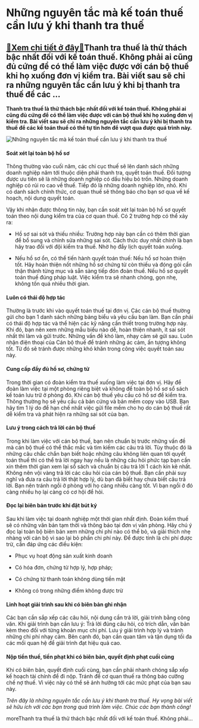 Những nguyên tắc mà kế toán thuế cần lưu ý khi thanh tra thuế
=============================================================

[:gift:Xem chi tiết ở đây:gift:](https://hddtvn.com/nhung-nguyen-tac-ma-ke-toan-thue-can-luu-y-khi-thanh-tra-thue/)Thanh tra thuế là thử thách bậc nhất đối với kế toán thuế. Không phải ai cũng đủ cứng để có thể làm việc được với cán bộ thuế khi họ xuống đơn vị kiểm tra. Bài viết sau sẽ chỉ ra những nguyên tắc cần lưu ý khi bị thanh tra thuế để các …
--------------------------------------------------------------------------------------------------------------------------------------------------------------------------------------------------------------------------------------------

**Thanh tra thuế là thử thách bậc nhất đối với kế toán thuế. Không phải ai cũng đủ cứng để có thể làm việc được với cán bộ thuế khi họ xuống đơn vị kiểm tra. Bài viết sau sẽ chỉ ra những nguyên tắc cần lưu ý khi bị thanh tra thuế để các kế toán thuế có thể tự tin hơn để vượt qua được quá trình này.**


![Những nguyên tắc mà kế toán thuế cần lưu ý khi thanh tra thuế](https://hddtvn.com/wp-content/uploads/2021/01/Tax1-1.jpg)


#### Soát xét lại toàn bộ hồ sơ


Thông thường vào cuối năm, các chi cục thuế sẽ lên danh sách những doanh nghiệp năm tới thuộc diện phải thanh tra, quyết toán thuế. Đối tượng được ưu tiên sẽ là những doanh nghiệp có dấu hiệu bỏ trốn. Những doanh nghiệp có rủi ro cao về thuế. Tiếp đó là những doanh nghiệp lớn, nhỏ. Khi có danh sách chính thức, cơ quan thuế sẽ thông báo cho bạn sơ qua về kế hoạch, nội dung quyết toán.


Vậy khi nhận được thông tin này, bạn cần soát xét lại toàn bộ hồ sơ quyết toán theo nội dung kiểm tra của cơ quan thuế. Có 2 trường hợp có thể xảy ra:




* Hồ sơ sai sót và thiếu nhiều: Trường hợp này bạn cần có thêm thời gian để bổ sung và chỉnh sửa những sai sót. Cách thức duy nhất chính là bạn hãy trao đổi với đội kiểm tra thuế. Nhờ họ đẩy lịch quyết toán xuống.

* Nếu hồ sơ ổn, có thể tiến hành quyết toán thuế: Nếu hồ sơ hoàn thiện tốt. Hãy hoàn thiện nốt những hồ sơ chứng từ còn thiếu và đóng gói cẩn thận thành từng mục và sẵn sàng tiếp đón đoàn thuế. Nếu hồ sơ quyết toán thuế đúng pháp luật. Việc kiểm tra sẽ nhanh chóng, gọn nhẹ, không tốn quá nhiều thời gian.



#### Luôn có thái độ hợp tác


Thường là trước khi vào quyết toán thuế tại đơn vị. Các cán bộ thuế thường gửi cho bạn 1 danh sách những bảng biểu và yêu cầu bạn làm. Bạn cần phải có thái độ hợp tác và thể hiện các kỹ năng cần thiết trong trường hợp này. Khi đó, bạn nên xem những mẫu biểu nào dễ, hoàn thiện nhanh, ít sai sót nhất thì làm và gửi trước. Những vấn đề khó làm, nhạy cảm sẽ gửi sau. Luôn nhận điện thoại của Cán bộ thuế để tránh những ác cảm, ấn tượng không tốt. Từ đó sẽ tránh được những khó khăn trong công việc quyết toán sau này.


#### Cung cấp đầy đủ hồ sơ, chứng từ


Trong thời gian có đoàn kiểm tra thuế xuống làm việc tại đơn vị. Hãy để đoàn làm việc tại một phòng riêng biệt và không để toàn bộ hồ sơ sổ sách kế toán lưu trữ ở phòng đó. Khi cán bộ thuế yêu cầu có hồ sơ để kiểm tra. Thông thường họ sẽ yêu cầu cả bản cứng và bản mềm copy vào USB. Bạn hãy tìm 1 lý do để hạn chế nhất việc gửi file mềm cho họ do cán bộ thuế rất dễ kiểm tra và phát hiện ra những sai sót của bạn.


#### Lưu ý trong cách trả lời cán bộ thuế


Trong khi làm việc với cán bộ thuế, bạn nên chuẩn bị trước những vấn đề mà cán bộ thuế có thể thắc mắc và tìm kiếm các câu trả lời. Tùy thuộc đó là những câu chắc chắn bạn biết hoặc những câu không liên quan tới quyết toán thuế thì có thể trả lời ngay hay nếu là những câu hỏi phức tạp bạn cần xin thêm thời gian xem lại sổ sách và chuẩn bị câu trả lời 1 cách kín kẽ nhất. Không nên vội vàng trả lời các câu hỏi của cán bộ thuế. Bạn cần phải suy nghĩ và đưa ra câu trả lời thật hợp lý, dù bạn đã biết hay chưa biết câu trả lời. Bạn nên tránh ngồi ở phòng với họ càng nhiều càng tốt. Vì bạn ngồi ở đó càng nhiều họ lại càng có cơ hội để hỏi.


#### Đọc lại biên bản trước khi đặt bút ký


Sau khi làm việc tại doanh nghiệp một thời gian nhất định. Đoàn kiểm thuế sẽ có những văn bản tạm thời và thông báo tại đơn vị văn phòng. Hãy chú ý đọc lại toàn bộ biên bản xem những chi phí nào có thể bỏ, và giải thích nhẹ nhàng với cán bộ vì sao lại bỏ phần chi phí này. Để được tính là chi phí được trừ, cần đáp ứng các điều kiện:




* Phục vụ hoạt động sản xuất kinh doanh

* Có hóa đơn, chứng từ hợp lý, hợp pháp;

* Có chứng từ thanh toán không dùng tiền mặt

* Không có trong những điểm không được trừ



#### Linh hoạt giải trình sau khi có biên bản ghi nhận


Các bạn cần sắp xếp các câu hỏi, nội dung cần trả lời, giải trình bằng công văn. Khi giải trình bạn cần lưu ý: Trả lời đúng câu hỏi, có trích dẫn, văn bản kèm theo đối với từng khoản mục chi phí. Lưu ý giải trình hợp lý và tránh những chi phí nhạy cảm. Bên cạnh đó, bạn cần quan tâm và tận dụng tối đa các mối quan hệ để giải trình đạt hiệu quả cao.


#### Nộp tiền thuế, tiền phạt khi có biên bản, quyết định phạt cuối cùng


Khi có biên bản, quyết định cuối cùng, bạn cần phải nhanh chóng sắp xếp kế hoạch tài chính để đi nộp. Tránh để cơ quan thuế ra thông báo cưỡng chế nợ thuế. Vì việc này có thể sẽ ảnh hưởng tới các mức phạt của bạn sau này.


*Trên đây là những nguyên tắc cần lưu ý khi thanh tra thuế. Hy vọng bài viết sẽ hữu ích với các bạn trong quá trình làm việc. Chúc các bạn thành công!*


moreThanh tra thuế là thử thách bậc nhất đối với kế toán thuế. Không phải…

